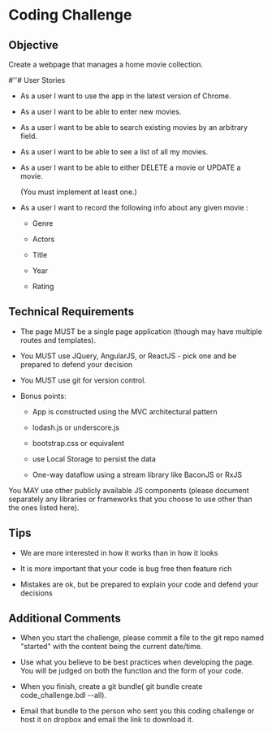 # Coding Challenge



## Objective



Create a webpage that manages a home movie collection.



#''# User Stories



- As a user I want to use the app in the latest version of Chrome.

- As a user I want to be able to enter new movies.

- As a user I want to be able to search existing movies by an arbitrary field.

- As a user I want to be able to see a list of all my movies.

- As a user I want to be able to either DELETE a movie or UPDATE a movie.

  (You must implement at least one.)

- As a user I want to record the following info about any given movie :

    - Genre

    - Actors

    - Title

    - Year

    - Rating



## Technical Requirements



- The page MUST be a single page application (though may have multiple routes and templates).

- You MUST use JQuery, AngularJS, or ReactJS - pick one and be prepared to defend your decision

- You MUST use git for version control.



- Bonus points:

	- App is constructed using the MVC architectural pattern

    - lodash.js or underscore.js

    - bootstrap.css or equivalent

    - use Local Storage to persist the data

    - One-way dataflow using a stream library like BaconJS or RxJS



You MAY use other publicly available JS components (please document separately any libraries or frameworks that you choose to use other than the ones listed here).



## Tips

- We are more interested in how it works than in how it looks

- It is more important that your code is bug free then feature rich

- Mistakes are ok, but be prepared to explain your code and defend your decisions



## Additional Comments



- When you start the challenge, please commit a file to the git repo named "started" with the content being the current date/time.

- Use what you believe to be best practices when developing the page. You will be judged on both the function and the form of your code.

- When you finish, create a git bundle( git bundle create code_challenge.bdl --all).

- Email that bundle to the person who sent you this coding challenge or host it on dropbox and email the link to download it.
